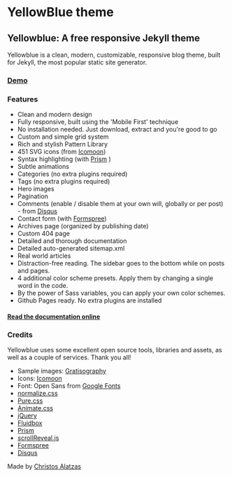 # YellowBlue theme

## Yellowblue: A free responsive Jekyll theme

Yellowblue is a clean, modern, customizable, responsive blog theme, built for Jekyll, the most popular static site generator.

### [Demo](http://chalatz.github.io/yellowblue/)

### Features

- Clean and modern design
- Fully responsive, built using the 'Mobile First' technique
- No installation needed. Just download, extract and you're good to go
- Custom and simple grid system
- Rich and stylish Pattern Library
- 451 SVG icons (from [Icomoon](https://icomoon.io))
- Syntax highlighting (with [Prism](http://prismjs.com) )
- Subtle animations
- Categories (no extra plugins required)
- Tags (no extra plugins required)
- Hero images
- Pagination
- Comments (enable / disable them at your own will, globally or per post) - from [Disqus](https://disqus.com/)
- Contact form (with [Formspree](https://formspree.io/))
- Archives page (organized by publishing date)
- Custom 404 page
- Detailed and thorough documentation
- Detailed auto-generated sitemap.xml
- Real world articles
- Distraction-free reading. The sidebar goes to the bottom while on posts and pages.
- 4 additional color scheme presets. Apply them by changing a single word in the code.
- By the power of Sass variables, you can apply your own color schemes.
- Github Pages ready. No extra plugins are installed

#### [Read the documentation online](http://chalatz.github.io/yellowblue-docs/)

### Credits

Yellowblue uses some excellent open source tools, libraries and assets, as well as a couple of services. Thank you all!

- Sample images: [Gratisography](http://www.gratisography.com/)
- Icons: [Icomoon](https://icomoon.io/)
- Font: Open Sans from [Google Fonts](https://www.google.com/fonts)
- [normalize.css](https://necolas.github.io/normalize.css/)
- [Pure.css](http://purecss.io/)
- [Animate.css](https://daneden.github.io/animate.css/)
- [jQuery](https://jquery.com/)
- [Fluidbox](https://github.com/terrymun/Fluidbox)
- [Prism](http://prismjs.com/)
- [scrollReveal.js](http://scrollrevealjs.org/)
- [Formspree](https://formspree.io/)
- [Disqus](https://disqus.com/)

Made by [Christos Alatzas](https://twitter.com/chalatz)

